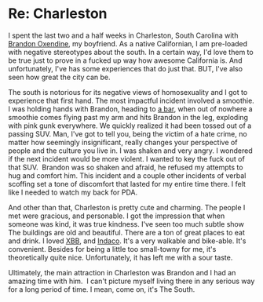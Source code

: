 <!--
slug: re-charleston
date: Thu Sep 26 2013 14:48:00 GMT-0700 (Pacific Daylight Time)
tags: charleston
title: Re Charleston
id: 62362452818
link: http://blog.mhgbrown.is/post/62362452818/re-charleston
raw: {"type":"text","blog_name":"mhgbrown-writing","blog":{"name":"mhgbrown-writing","title":"","description":"","url":"http://blog.mhgbrown.is/","uuid":"t:ePEJSJNMnTiNT1c2s-GWmw","updated":1455741575},"id":62362452818,"post_url":"http://blog.mhgbrown.is/post/62362452818/re-charleston","slug":"re-charleston","date":"2013-09-26 21:48:00 GMT","timestamp":1380232080,"state":"published","format":"html","reblog_key":"O1Pe2jOV","tags":["charleston"],"short_url":"https://tmblr.co/ZYX4lqw55uDI","summary":"Re: Charleston","should_open_in_legacy":false,"recommended_source":null,"recommended_color":null,"note_count":0,"title":"Re: Charleston","body":"<p>I spent the last two and a half weeks in Charleston, South Carolina with <a href=\"http://brandonoxendine.com/\">Brandon Oxendine</a>, my boyfriend. As a native Californian, I am pre-loaded with negative stereotypes about the south. In a certain way, I&rsquo;d love them to be true just to prove in a fucked up way how awesome California is. And unfortunately, I&rsquo;ve has some experiences that do just that. BUT, I&rsquo;ve also seen how great the city can be.</p>\n<p>The south is notorious for its negative views of homosexuality and I got to experience that first hand. The most impactful incident involved a smoothie. I was holding hands with Brandon, heading to <a href=\"http://www.thebelmontcharleston.com\">a bar</a>, when out of nowhere a smoothie comes flying past my arm and hits Brandon in the leg, exploding with pink gunk everywhere. We quickly realized it had been tossed out of a passing SUV. Man, I&rsquo;ve got to tell you, being the victim of a hate crime, no matter how seemingly insignificant, really changes your perspective of people and the culture you live in. I was shaken and very angry. I wondered if the next incident would be more violent. I wanted to key the fuck out of that SUV.  Brandon was so shaken and afraid, he refused my attempts to hug and comfort him. This incident and a couple other incidents of verbal scoffing set a tone of discomfort that lasted for my entire time there. I felt like I needed to watch my back for PDA.</p>\n<p>And other than that, Charleston is pretty cute and charming. The people I met were gracious, and personable. I got the impression that when someone was kind, it was true kindness. I&rsquo;ve seen too much subtle show  The buildings are old and beautiful. There are a ton of great places to eat and drink. I loved <a href=\"http://xiaobaobiscuit.com\">XBB</a>, and <a href=\"http://www.indacocharleston.com\">Indaco</a>. It&rsquo;s a very walkable and bike-able. It&rsquo;s convenient. Besides for being a little too small-towny for me, it&rsquo;s theoretically quite nice. Unfortunately, it has left me with a sour taste.</p>\n<p>Ultimately, the main attraction in Charleston was Brandon and I had an amazing time with him.  I can&rsquo;t picture myself living there in any serious way for a long period of time. I mean, come on, it&rsquo;s The South.</p>","reblog":{"comment":"<p>I spent the last two and a half weeks in Charleston, South Carolina with <a href=\"http://brandonoxendine.com/\">Brandon Oxendine</a>, my boyfriend. As a native Californian, I am pre-loaded with negative stereotypes about the south. In a certain way, I’d love them to be true just to prove in a fucked up way how awesome California is. And unfortunately, I’ve has some experiences that do just that. BUT, I’ve also seen how great the city can be.</p>\n<p>The south is notorious for its negative views of homosexuality and I got to experience that first hand. The most impactful incident involved a smoothie. I was holding hands with Brandon, heading to <a href=\"http://www.thebelmontcharleston.com\">a bar</a>, when out of nowhere a smoothie comes flying past my arm and hits Brandon in the leg, exploding with pink gunk everywhere. We quickly realized it had been tossed out of a passing SUV. Man, I’ve got to tell you, being the victim of a hate crime, no matter how seemingly insignificant, really changes your perspective of people and the culture you live in. I was shaken and very angry. I wondered if the next incident would be more violent. I wanted to key the fuck out of that SUV.  Brandon was so shaken and afraid, he refused my attempts to hug and comfort him. This incident and a couple other incidents of verbal scoffing set a tone of discomfort that lasted for my entire time there. I felt like I needed to watch my back for PDA.</p>\n<p>And other than that, Charleston is pretty cute and charming. The people I met were gracious, and personable. I got the impression that when someone was kind, it was true kindness. I’ve seen too much subtle show  The buildings are old and beautiful. There are a ton of great places to eat and drink. I loved <a href=\"http://xiaobaobiscuit.com\">XBB</a>, and <a href=\"http://www.indacocharleston.com\">Indaco</a>. It’s a very walkable and bike-able. It’s convenient. Besides for being a little too small-towny for me, it’s theoretically quite nice. Unfortunately, it has left me with a sour taste.</p>\n<p>Ultimately, the main attraction in Charleston was Brandon and I had an amazing time with him.  I can’t picture myself living there in any serious way for a long period of time. I mean, come on, it’s The South.</p>","tree_html":""},"trail":[{"blog":{"name":"mhgbrown-writing","active":true,"theme":{"header_full_width":2448,"header_full_height":3264,"header_focus_width":2048,"header_focus_height":1152,"avatar_shape":"circle","background_color":"#FAFAFA","body_font":"Helvetica Neue","header_bounds":"997,2351,2266,96","header_image":"https://static.tumblr.com/4b23ec7fb988076e81306480748de0b1/aqgwfuh/OUkncja1l/tumblr_static_5q6zyxvvxkco0k440g4kokosg.jpg","header_image_focused":"https://static.tumblr.com/4b23ec7fb988076e81306480748de0b1/aqgwfuh/SPuncja1u/tumblr_static_tumblr_static_5q6zyxvvxkco0k440g4kokosg_focused_v3.jpg","header_image_scaled":"https://static.tumblr.com/4b23ec7fb988076e81306480748de0b1/aqgwfuh/OUkncja1l/tumblr_static_5q6zyxvvxkco0k440g4kokosg_2048_v2.jpg","header_stretch":true,"link_color":"#529ECC","show_avatar":true,"show_description":true,"show_header_image":true,"show_title":true,"title_color":"#444444","title_font":"Gibson","title_font_weight":"bold"},"share_likes":false,"share_following":false,"can_be_followed":true},"post":{"id":"62362452818"},"content_raw":"<p>I spent the last two and a half weeks in Charleston, South Carolina with <a href=\"http://brandonoxendine.com/\">Brandon Oxendine</a>, my boyfriend. As a native Californian, I am pre-loaded with negative stereotypes about the south. In a certain way, I’d love them to be true just to prove in a fucked up way how awesome California is. And unfortunately, I’ve has some experiences that do just that. BUT, I’ve also seen how great the city can be.</p>\n<p>The south is notorious for its negative views of homosexuality and I got to experience that first hand. The most impactful incident involved a smoothie. I was holding hands with Brandon, heading to <a href=\"http://www.thebelmontcharleston.com\">a bar</a>, when out of nowhere a smoothie comes flying past my arm and hits Brandon in the leg, exploding with pink gunk everywhere. We quickly realized it had been tossed out of a passing SUV. Man, I’ve got to tell you, being the victim of a hate crime, no matter how seemingly insignificant, really changes your perspective of people and the culture you live in. I was shaken and very angry. I wondered if the next incident would be more violent. I wanted to key the fuck out of that SUV.  Brandon was so shaken and afraid, he refused my attempts to hug and comfort him. This incident and a couple other incidents of verbal scoffing set a tone of discomfort that lasted for my entire time there. I felt like I needed to watch my back for PDA.</p>\n<p>And other than that, Charleston is pretty cute and charming. The people I met were gracious, and personable. I got the impression that when someone was kind, it was true kindness. I’ve seen too much subtle show  The buildings are old and beautiful. There are a ton of great places to eat and drink. I loved <a href=\"http://xiaobaobiscuit.com\">XBB</a>, and <a href=\"http://www.indacocharleston.com\">Indaco</a>. It’s a very walkable and bike-able. It’s convenient. Besides for being a little too small-towny for me, it’s theoretically quite nice. Unfortunately, it has left me with a sour taste.</p>\n<p>Ultimately, the main attraction in Charleston was Brandon and I had an amazing time with him.  I can’t picture myself living there in any serious way for a long period of time. I mean, come on, it’s The South.</p>","content":"<p>I spent the last two and a half weeks in Charleston, South Carolina with <a href=\"http://brandonoxendine.com/\">Brandon Oxendine</a>, my boyfriend. As a native Californian, I am pre-loaded with negative stereotypes about the south. In a certain way, I&rsquo;d love them to be true just to prove in a fucked up way how awesome California is. And unfortunately, I&rsquo;ve has some experiences that do just that. BUT, I&rsquo;ve also seen how great the city can be.</p>\n<p>The south is notorious for its negative views of homosexuality and I got to experience that first hand. The most impactful incident involved a smoothie. I was holding hands with Brandon, heading to <a href=\"http://www.thebelmontcharleston.com\">a bar</a>, when out of nowhere a smoothie comes flying past my arm and hits Brandon in the leg, exploding with pink gunk everywhere. We quickly realized it had been tossed out of a passing SUV.&nbsp;Man, I&rsquo;ve got to tell you, being the victim of a hate crime, no matter how seemingly insignificant, really changes your perspective of people and the culture you live in. I was shaken and very angry. I wondered if the next incident would be more violent. I wanted to key the fuck out of that SUV. &nbsp;Brandon was so shaken and afraid, he refused my attempts to hug and comfort him. This incident and a couple other incidents of verbal scoffing set a tone of discomfort that lasted for my entire time there. I felt like I needed to watch my back for PDA.</p>\n<p>And other than that, Charleston is pretty cute and charming. The people I met were gracious, and personable. I got the impression that when someone was kind, it was true kindness. I&rsquo;ve seen too much subtle show&nbsp; The buildings are old and beautiful. There are a ton of great places to eat and drink. I loved <a href=\"http://xiaobaobiscuit.com\">XBB</a>, and&nbsp;<a href=\"http://www.indacocharleston.com\">Indaco</a>. It&rsquo;s a very walkable and bike-able. It&rsquo;s convenient. Besides for being a little too small-towny for me, it&rsquo;s theoretically quite nice. Unfortunately, it has left me with a sour taste.</p>\n<p>Ultimately, the main attraction in Charleston was Brandon and I had an amazing time with him. &nbsp;I can&rsquo;t picture myself living there in any serious way for a long period of time. I mean, come on, it&rsquo;s The South.</p>","is_current_item":true,"is_root_item":true}],"can_like":false,"can_reblog":false,"can_send_in_message":true,"can_reply":false,"display_avatar":true}
publish: 2013-09-026
-->


Re: Charleston
==============

I spent the last two and a half weeks in Charleston, South Carolina with
[Brandon Oxendine](http://brandonoxendine.com/), my boyfriend. As a
native Californian, I am pre-loaded with negative stereotypes about the
south. In a certain way, I'd love them to be true just to prove in a
fucked up way how awesome California is. And unfortunately, I've has
some experiences that do just that. BUT, I've also seen how great the
city can be.

The south is notorious for its negative views of homosexuality and I got
to experience that first hand. The most impactful incident involved a
smoothie. I was holding hands with Brandon, heading to [a
bar](http://www.thebelmontcharleston.com), when out of nowhere a
smoothie comes flying past my arm and hits Brandon in the leg, exploding
with pink gunk everywhere. We quickly realized it had been tossed out of
a passing SUV. Man, I've got to tell you, being the victim of a hate
crime, no matter how seemingly insignificant, really changes your
perspective of people and the culture you live in. I was shaken and very
angry. I wondered if the next incident would be more violent. I wanted
to key the fuck out of that SUV.  Brandon was so shaken and afraid, he
refused my attempts to hug and comfort him. This incident and a couple
other incidents of verbal scoffing set a tone of discomfort that lasted
for my entire time there. I felt like I needed to watch my back for PDA.

And other than that, Charleston is pretty cute and charming. The people
I met were gracious, and personable. I got the impression that when
someone was kind, it was true kindness. I've seen too much subtle show 
The buildings are old and beautiful. There are a ton of great places to
eat and drink. I loved [XBB](http://xiaobaobiscuit.com),
and [Indaco](http://www.indacocharleston.com). It's a very walkable and
bike-able. It's convenient. Besides for being a little too small-towny
for me, it's theoretically quite nice. Unfortunately, it has left me
with a sour taste.

Ultimately, the main attraction in Charleston was Brandon and I had an
amazing time with him.  I can't picture myself living there in any
serious way for a long period of time. I mean, come on, it's The South.
